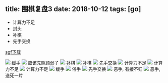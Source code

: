 title: 围棋复盘3
date: 2018-10-12
tags: [go]
---

* 计算力不足
* 封头
* 补棋
* 先手交换

<!--more-->

[sgf下载](/attachments/go_replay_sgf/3.sgf)

![](/pics/go_replay3/1.png)
缓手
![](/pics/go_replay3/2.png)
应该先照顾弱子
![](/pics/go_replay3/3.png)
补棋
![](/pics/go_replay3/4.png)
补棋
![](/pics/go_replay3/5.png)
先手交换
![](/pics/go_replay3/6.png)
计算力不足
![](/pics/go_replay3/7.png)
计算力不足
![](/pics/go_replay3/8.png)
计算力不足
![](/pics/go_replay3/9.png)
缓手
![](/pics/go_replay3/10.png)
俗手
![](/pics/go_replay3/11.png)
先手交换
![](/pics/go_replay3/12.png)
恶手, 有接不归
![](/pics/go_replay3/13.png)
恶手, 送死一片

